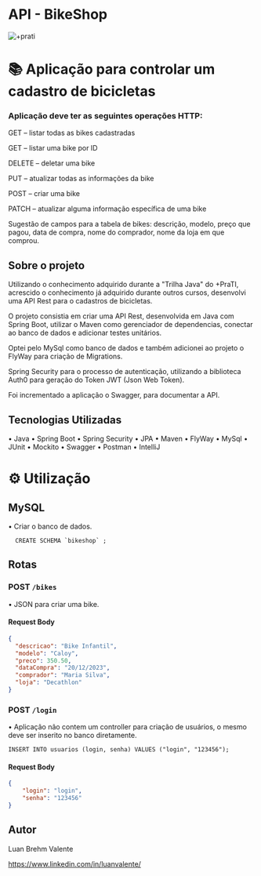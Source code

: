 
# API - BikeShop

![+prati](https://github.com/valenteluan/BikeShop_API/assets/129987860/1186d484-8c85-43d0-b7e5-ee45a40c33e9)

# 📚 Aplicação para controlar um cadastro de bicicletas
### Aplicação deve ter as seguintes operações HTTP:

GET – listar todas as bikes cadastradas

GET – listar uma bike por ID

DELETE – deletar uma bike

PUT – atualizar todas as informações da bike

POST – criar uma bike

PATCH – atualizar alguma informação específica de uma bike

Sugestão de campos para a tabela de bikes: descrição, modelo, preço que pagou, data de compra, nome do comprador, nome da loja em que comprou.

## Sobre o projeto
Utilizando o conhecimento adquirido durante a "Trilha Java" do +PraTI, acrescido o conhecimento já adquirido durante outros cursos, desenvolvi uma API Rest para o cadastros de bicicletas.

O projeto consistia em criar uma API Rest, desenvolvida em Java com Spring Boot, utilizar o Maven como gerenciador de dependencias, conectar ao banco de dados e adicionar testes unitários. 

Optei pelo MySql como banco de dados e também adicionei ao projeto o FlyWay para criação de Migrations.

Spring Security para o processo de autenticação, utilizando a biblioteca Auth0 para geração do Token JWT (Json Web Token).

Foi incrementado a aplicação o Swagger, para documentar a API.

## Tecnologias Utilizadas
• Java  • Spring Boot  • Spring Security  • JPA  • Maven  • FlyWay  • MySql  • JUnit  • Mockito  • Swagger  • Postman  • IntelliJ

# ⚙ Utilização
## MySQL

• Criar o banco de dados.

```
  CREATE SCHEMA `bikeshop` ;
```

## Rotas

### POST `/bikes`

• JSON para criar uma bike.

#### Request Body
``` json
{
  "descricao": "Bike Infantil",
  "modelo": "Caloy",
  "preco": 350.50,
  "dataCompra": "20/12/2023",
  "comprador": "Maria Silva",
  "loja": "Decathlon"
}
```

### POST `/login`

• Aplicação não contem um controller para criação de usuários, o mesmo deve ser inserito no banco diretamente.

```
INSERT INTO usuarios (login, senha) VALUES ("login", "123456");
```

#### Request Body
``` json
{
    "login": "login",
    "senha": "123456"
}
```

## Autor
Luan Brehm Valente

https://www.linkedin.com/in/luanvalente/
